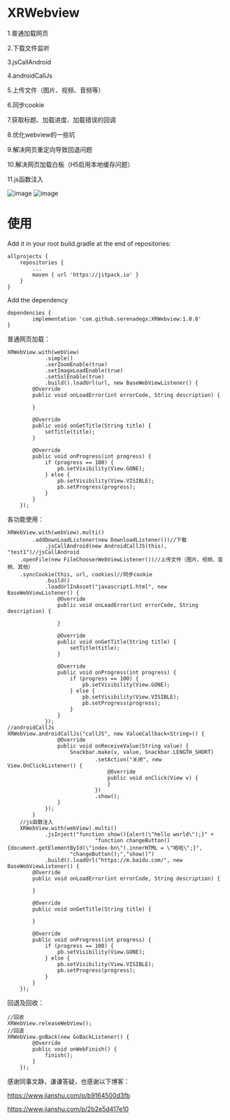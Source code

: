 # XRWebview

1.普通加载网页

2.下载文件监听

3.jsCallAndroid

4.androidCallJs

5.上传文件（图片、视频、音频等）

6.同步cookie

7.获取标题、加载进度、加载错误的回调

8.优化webview的一些坑

9.解决网页重定向导致回退问题

10.解决网页加载白板（H5启用本地缓存问题）

11.js函数注入

![image](https://github.com/serenadegx/XRWebview/blob/master/1545730427868.gif)
![image](https://github.com/serenadegx/XRWebview/blob/master/1546404544823.gif)

# 使用

Add it in your root build.gradle at the end of repositories:

	allprojects {
		repositories {
			...
			maven { url 'https://jitpack.io' }
		}
	}
    
Add the dependency

	dependencies {
	        implementation 'com.github.serenadegx:XRWebview:1.0.8'
	}



普通网页加载：

    XRWebView.with(webView)
                .simple()
                .serZoomEnable(true)
                .setImageLoadEnable(true)
                .setSslEnable(true)
                .build().loadUrl(url, new BaseWebViewListener() {
            @Override
            public void onLoadError(int errorCode, String description) {

            }

            @Override
            public void onGetTitle(String title) {
                setTitle(title);
            }

            @Override
            public void onProgress(int progress) {
                if (progress == 100) {
                    pb.setVisibility(View.GONE);
                } else {
                    pb.setVisibility(View.VISIBLE);
                    pb.setProgress(progress);
                }
            }
        });
        
                
 各功能使用：
 
    XRWebView.with(webView).multi()
    		.addDownLoadListener(new DownloadListener())//下载
                .jsCallAndroid(new AndroidCallJS(this), "test1")//jsCallAndroid
		.openFile(new FileChooserWebViewListener())//上传文件（图片、视频、音频、其他）
		.syncCookie(this, url, cookies)//同步cookie
                .build()
                .loadUrlInAsset("javascript1.html", new BaseWebViewListener() {
                    @Override
                    public void onLoadError(int errorCode, String description) {

                    }

                    @Override
                    public void onGetTitle(String title) {
                        setTitle(title);
                    }

                    @Override
                    public void onProgress(int progress) {
                        if (progress == 100) {
                            pb.setVisibility(View.GONE);
                        } else {
                            pb.setVisibility(View.VISIBLE);
                            pb.setProgress(progress);
                        }
                    }
                });
 	//androidCallJs
 	XRWebView.androidCallJs("callJS", new ValueCallback<String>() {
                    @Override
                    public void onReceiveValue(String value) {
                        Snackbar.make(v, value, Snackbar.LENGTH_SHORT)
                                .setAction("关闭", new View.OnClickListener() {
                                    @Override
                                    public void onClick(View v) {
                                    }
                                })
                                .show();
                    }
                });
            }
	    //js函数注入
	    XRWebView.with(webView).multi()
                .jsInject("function show(){alert(\"hello world\");}" +
                                "function changeButton(){document.getElementById(\"index-bn\").innerHTML = \"哈哈\";}",
                        "changeButton();","show()")
                .build().loadUrl("https://m.baidu.com/", new BaseWebViewListener() {
            @Override
            public void onLoadError(int errorCode, String description) {

            }

            @Override
            public void onGetTitle(String title) {

            }

            @Override
            public void onProgress(int progress) {
                if (progress == 100) {
                    pb.setVisibility(View.GONE);
                } else {
                    pb.setVisibility(View.VISIBLE);
                    pb.setProgress(progress);
                }
            }
        });

 回退及回收：
 
 	//回收
 	XRWebView.releaseWebView();
	//回退
	XRWebView.goBack(new GoBackListener() {
            @Override
            public void onWebFinish() {
                finish();
            }
        });
 

感谢同事文静，谦谦答疑，也感谢以下博客：

https://www.jianshu.com/p/b9164500d3fb

https://www.jianshu.com/p/2b2e5d417e10
